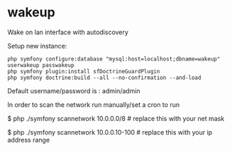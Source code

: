 wakeup
======

Wake on lan interface with autodiscovery

Setup new instance:

    php symfony configure:database "mysql:host=localhost;dbname=wakeup" userwakeup passwakeup
    php symfony plugin:install sfDoctrineGuardPlugin
    php symfony doctrine:build --all --no-confirmation --and-load

Default username/password is : admin/admin

In order to scan the network run manually/set a cron to run

$ php ./symfony scannetwork 10.0.0.0/8 # replace this with your net mask

$ php ./symfony scannetwork 10.0.0.10-100 # replace this with your ip address range
